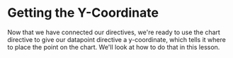 # Getting the Y-Coordinate
Now that we have connected our directives, we're ready to use the chart directive to give our datapoint directive a y-coordinate, which tells it where to place the point on the chart. We'll look at how to do that in this lesson.
